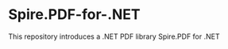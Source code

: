 Spire.PDF-for-.NET
==================

This repository introduces a .NET PDF library Spire.PDF for .NET
